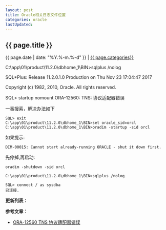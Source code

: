 ```yaml
---
layout: post
title: Oracle相关日志文件位置
categories: oracle
lastUpdated:
---
```


## {{ page.title }}

{{ page.date | date: "%Y.%-m.%-d" }} | <a href="/archive#{{ page.categories }}">{{ page.categories}}</a>

C:\app\01\product\11.2.0\dbhome_1\BIN>sqlplus /nolog

SQL*Plus: Release 11.2.0.1.0 Production on Thu Nov 23 17:04:47 2017

Copyright (c) 1982, 2010, Oracle.  All rights reserved.

SQL> startup nomount
ORA-12560: TNS: 协议适配器错误
 
一番搜索，解决办法如下

```
SQL> exit
C:\app\01\product\11.2.0\dbhome_1\BIN>set oracle_sid=orcl
C:\app\01\product\11.2.0\dbhome_1\BIN>oradim -startup -sid orcl
```

如果提示:

```
DIM-00015: Cannot start already-running ORACLE - shut it down first.
```

先停掉,再启动:

```
oradim -shutdown -sid orcl
```

```
C:\app\01\product\11.2.0\dbhome_1\BIN>sqlplus /nolog

SQL> connect / as sysdba
已连接.

```

**更新列表：**



**参考文章：**

* [ORA-12560 TNS 协议适配器错误][1]


[1]: http://www.xuehuile.com/blog/list_c187f6b47f9c4a969b83e3b200eeb33e_1.html

